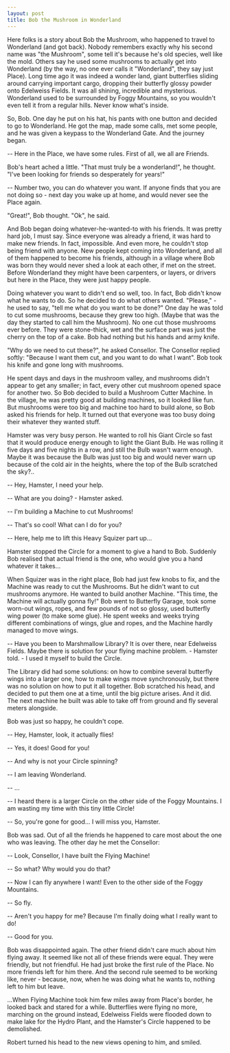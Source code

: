 ```yaml
---
layout: post
title: Bob the Mushroom in Wonderland 
---
```


Here folks is a story about Bob the Mushroom, who happened to travel to Wonderland
(and got back). Nobody remembers exactly why his second name was "the Mushroom",
some tell it's because he's old species, well like the mold. Others say he used
some mushrooms to actually get into Wonderland (by the way, no one ever calls it 
"Wonderland", they say just Place). Long time ago it was indeed a wonder land,
giant butterflies sliding around carrying important cargo, dropping their butterfly
glossy powder onto Edelweiss Fields. It was all shining, incredible and mysterious.
Wonderland used to be surrounded by Foggy Mountains, so you wouldn't even tell
it from a regular hills. Never know what's inside. 

So, Bob. One day he put on his hat, his pants with one button and decided to
go to Wonderland. He got the map, made some calls, met some people, and he was given 
a keypass to the Wonderland Gate. And the journey began. 

-- Here in the Place, we have some rules. First of all, we all are Friends.

Bob's heart ached a little. "That must truly be a wonderland!", he thought.
"I've been looking for friends so desperately for years!"

-- Number two, you can do whatever you want. If anyone finds that you are
not doing so - next day you wake up at home, and would never see the Place again.

"Great!", Bob thought. "Ok", he said.

And Bob began doing whatever-he-wanted-to with his friends. It was pretty hard job,
I must say. Since everyone was already a friend, it was hard to make new friends.
In fact, impossible. And even more, he couldn't stop being friend with anyone.
New people kept coming into Wonderland, and all of them happened to become his
friends, although in a village where Bob was born they would never shed a look
at each other, if met on the street. Before Wonderland they might have been 
carpenters, or layers, or drivers but here in the Place, they were just happy 
people.

Doing whatever you want to didn't end so well, too. In fact, Bob didn't know
what he wants to do. So he decided to do what others wanted. "Please," - he
used to say, "tell me what do you want to be done?" One day he was told to
cut some mushrooms, because they grew too high. (Maybe that was the day they
started to call him the Mushroom). No one cut those mushrooms ever before. They were
stone-thick, wet and the surface part was just the cherry on the top of a cake.
Bob had nothing but his hands and army knife.

"Why do we need to cut these?", he asked Consellor. The Consellor replied softly:
"Because I want them cut, and you want to do what I want". Bob took his knife
and gone long with mushrooms.

He spent days and days in the mushroom valley, and mushrooms didn't appear 
to get any smaller; in fact, every other cut mushroom opened space for 
another two. So Bob decided to build a Mushroom Cutter Machine. In the village,
he was pretty good at building machines, so it looked like fun. 
But mushrooms were too big and machine too hard to build alone, so Bob 
asked his friends for help. It turned out that everyone was too busy doing
their whatever they wanted stuff.

Hamster was very busy person. He wanted to roll his Giant Circle so fast
that it would produce energy enough to light the Giant Bulb. He was rolling
it five days and five nights in a row, and still the Bulb wasn't warm enough.
Maybe it was because the Bulb was just too big and would never warn up because 
of the cold air in the heights, where the top of the Bulb
scratched the sky?.. 

-- Hey, Hamster, I need your help.

-- What are you doing? - Hamster asked. 

-- I'm building a Machine to cut Mushrooms!

-- That's so cool! What can I do for you?

-- Here, help me to lift this Heavy Squizer part up...

Hamster stopped the Circle for a moment to give a hand to Bob. 
Suddenly Bob realised that actual friend is the one, who would give you 
a hand whatever it takes...

When Squizer was in the right place, Bob had just few knobs to fix, and the Machine 
was ready to cut the Mushrooms. But he didn't want to cut mushrooms anymore.
He wanted to build another Machine. "This time, the Machine will actually
gonna fly!" Bob went to Butterfly Garage, took some worn-out wings, ropes, 
and few pounds of not so glossy, used butterfly wing power (to make some glue).
He spent weeks and weeks trying different combinations of wings, glue and ropes,
and the Machine hardly managed to move wings. 

-- Have you been to Marshmallow Library? It is over there, near Edelweiss Fields.
Maybe there is solution for your flying machine problem. - Hamster told. - I used
it myself to build the Circle.

The Library did had some solutions: on how to combine several butterfly wings
into a larger one, how to make wings move synchronously, but there was no solution
on how to put it all together. Bob scratched his head, and decided to put them one 
at a time, until the big picture arises. And it did. The next machine he built
was able to take off from ground and fly several meters alongside.

Bob was just so happy, he couldn't cope. 

-- Hey, Hamster, look, it actually flies!

-- Yes, it does! Good for you!

-- And why is not your Circle spinning?

-- I am leaving Wonderland.

-- ...

-- I heard there is a larger Circle on the other side of the Foggy Mountains.
I am wasting my time with this tiny little Circle!

-- So, you're gone for good... I will miss you, Hamster.

Bob was sad. Out of all the friends he happened to care most about the one who was leaving.
The other day he met the Consellor:

-- Look, Consellor, I have built the Flying Machine!

-- So what? Why would you do that?

-- Now I can fly anywhere I want! Even to the other side of the Foggy
Mountains.

-- So fly. 

-- Aren't you happy for me? Because I'm finally doing what I really want to do!

-- Good for you.

Bob was disappointed again. The other friend didn't care much about him
flying away. It seemed like not all of these friends were equal. They were
friendly, but not friendful. He had just broke the first rule of the Place.
No more friends left for him there. And the second rule seemed to be working
like, never - because, now, when he was doing what he wants to, nothing left
to him but leave.

...When Flying Machine took him few miles away from Place's border, he looked
back and stared for a while. Butterflies were flying no more, marching on 
the ground instead, Edelweiss Fields were flooded down to make lake for 
the Hydro Plant, and the Hamster's Circle happened to be demolished. 

Robert turned his head to the new views opening to him, and smiled.
